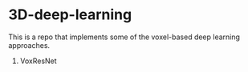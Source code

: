 # 3D-deep-learning

This is a repo that implements some of the voxel-based deep learning approaches.

1. VoxResNet
